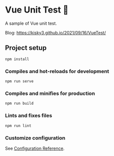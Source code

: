 # Vue Unit Test 🌳
A sample of Vue unit test.

Blog: https://kisky3.github.io/2021/09/16/VueTest/

## Project setup

```
npm install
```

### Compiles and hot-reloads for development

```
npm run serve
```

### Compiles and minifies for production

```
npm run build
```

### Lints and fixes files

```
npm run lint
```

### Customize configuration

See [Configuration Reference](https://cli.vuejs.org/config/).
